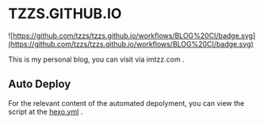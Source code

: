 # TZZS.GITHUB.IO
![https://github.com/tzzs/tzzs.github.io/workflows/BLOG%20CI/badge.svg](https://github.com/tzzs/tzzs.github.io/workflows/BLOG%20CI/badge.svg)

This is my personal blog, you can visit via imtzz.com .

## Auto Deploy

For the relevant content of the automated depolyment, you can view the script at
 the [hexo.yml](./.github/workflows/hexo.yml) .
